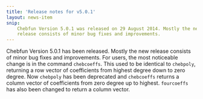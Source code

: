 ```yaml
---
title: 'Release notes for v5.0.1'
layout: news-item
snip:
    Chebfun Version 5.0.1 was released on 29 August 2014. Mostly the new
    release consists of minor bug fixes and improvements.
---
```


Chebfun Version 5.0.1 has been released. Mostly the new release consists of
minor bug fixes and improvements. For users, the most noticeable change is in
the command ``chebcoeffs``. This used to be identical to ``chebpoly``,
returning a row vector of coefficients from highest degree down to zero
degree. Now ``chebpoly`` has been deprecated and ``chebcoeffs`` returns a
column vector of coefficients from zero degree up to highest. ``fourcoeffs``
has also been changed to return a column vector.
